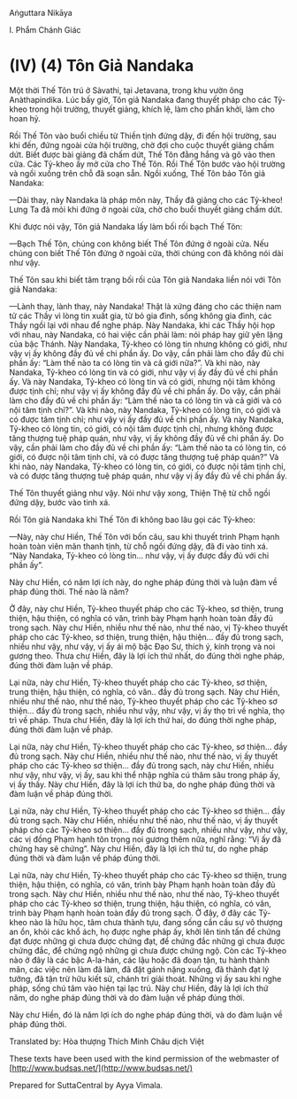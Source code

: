 Aṅguttara Nikāya

I. Phẩm Chánh Giác

# (IV) (4) Tôn Giả Nandaka

Một thời Thế Tôn trú ở Sàvathi, tại Jetavana, trong khu vườn ông Anàthapindika. Lúc bấy giờ, Tôn giả Nandaka đang thuyết pháp cho các Tỷ-kheo trong hội trường, thuyết giảng, khích lệ, làm cho phấn khởi, làm cho hoan hỷ.

Rồi Thế Tôn vào buổi chiều từ Thiền tịnh đứng dậy, đi đến hội trường, sau khi đến, đứng ngoài cửa hội trường, chờ đợi cho cuộc thuyết giảng chấm dứt. Biết được bài giảng đã chấm dứt, Thế Tôn đằng hắng và gõ vào then cửa. Các Tỷ-kheo ấy mở cửa cho Thế Tôn. Rồi Thế Tôn bước vào hội trường và ngồi xuống trên chỗ đã soạn sẵn. Ngồi xuống, Thế Tôn bảo Tôn giả Nandaka:

—Dài thay, này Nandaka là pháp môn này, Thầy đã giảng cho các Tỷ-kheo! Lưng Ta đã mỏi khi đứng ở ngoài cửa, chờ cho buổi thuyết giảng chấm dứt.

Khi được nói vậy, Tôn giả Nandaka lấy làm bối rối bạch Thế Tôn:

—Bạch Thế Tôn, chúng con không biết Thế Tôn đứng ở ngoài cửa. Nếu chúng con biết Thế Tôn đứng ở ngoài cửa, thời chúng con đã không nói dài như vậy.

Thế Tôn sau khi biết tâm trạng bối rối của Tôn giả Nandaka liền nói với Tôn giả Nandaka:

—Lành thay, lành thay, này Nandaka! Thật là xứng đáng cho các thiện nam tử các Thầy vì lòng tin xuất gia, từ bỏ gia đình, sống không gia đình, các Thầy ngồi lại với nhau để nghe pháp. Này Nandaka, khi các Thầy hội họp với nhau, này Nandaka, có hai việc cần phải làm: nói pháp hay giữ yên lặng của bậc Thánh. Này Nandaka, Tỷ-kheo có lòng tin nhưng không có giới, như vậy vị ấy không đầy đủ về chi phần ấy. Do vậy, cần phải làm cho đầy đủ chi phần ấy: “Làm thế nào ta có lòng tin và cả giới nữa?”. Và khi nào, này Nandaka, Tỷ-kheo có lòng tin và có giới, như vậy vị ấy đầy đủ về chi phần ấy. Và này Nandaka, Tỷ-kheo có lòng tin và có giới, nhưng nội tâm không được tịnh chỉ; như vậy vị ấy không đầy đủ về chi phần ấy. Do vậy, cần phải làm cho đầy đủ về chi phần ấy: “Làm thế nào ta có lòng tin và cả giới và có nội tâm tịnh chỉ?”. Và khi nào, này Nandaka, Tỷ-kheo có lòng tin, có giới và có được tâm tịnh chỉ; như vậy vị ấy đầy đủ về chi phần ấy. Và này Nandaka, Tỷ-kheo có lòng tin, có giới, có nội tâm được tịnh chỉ, nhưng không được tăng thượng tuệ pháp quán, như vậy, vị ấy không đầy đủ về chi phần ấy. Do vậy, cần phải làm cho đầy đủ về chi phần ấy: “Làm thế nào ta có lòng tin, có giới, có được nội tâm tịnh chỉ, và có được tăng thượng tuệ pháp quán?” Và khi nào, này Nandaka, Tỷ-kheo có lòng tin, có giới, có được nội tâm tịnh chỉ, và có được tăng thượng tuệ pháp quán, như vậy vị ấy đầy đủ về chi phần ấy.

Thế Tôn thuyết giảng như vậy. Nói như vậy xong, Thiện Thệ từ chỗ ngồi đứng dậy, bước vào tinh xá.

Rồi Tôn giả Nandaka khi Thế Tôn đi không bao lâu gọi các Tỷ-kheo:

—Này, này chư Hiền, Thế Tôn với bốn câu, sau khi thuyết trình Phạm hạnh hoàn toàn viên mãn thanh tịnh, từ chỗ ngồi đứng dậy, đã đi vào tinh xá. “Này Nandaka, Tỷ-kheo có lòng tin... như vậy, vị ấy được đầy đủ với chi phần ấy”.

Này chư Hiền, có năm lợi ích này, do nghe pháp đúng thời và luận đàm về pháp đúng thời. Thế nào là năm?

Ở đây, này chư Hiền, Tỷ-kheo thuyết pháp cho các Tỷ-kheo, sơ thiện, trung thiện, hậu thiện, có nghĩa có văn, trình bày Phạm hạnh hoàn toàn đầy đủ trong sạch. Này chư Hiền, nhiều như thế nào, như thế nào, vị Tỷ-kheo thuyết pháp cho các Tỷ-kheo, sơ thiện, trung thiện, hậu thiện... đầy đủ trong sạch, nhiều như vậy, như vậy, vị ấy ái mộ bậc Ðạo Sư, thích ý, kính trọng và noi gương theo. Thưa chư Hiền, đây là lợi ích thứ nhất, do đúng thời nghe pháp, đúng thời đàm luận về pháp.

Lại nữa, này chư Hiền, Tỷ-kheo thuyết pháp cho các Tỷ-kheo, sơ thiện, trung thiện, hậu thiện, có nghĩa, có văn.. đầy đủ trong sạch. Này chư Hiền, nhiều như thế nào, như thế nào, Tỷ-kheo thuyết pháp cho các Tỷ-kheo sơ thiện... đầy đủ trong sạch, nhiều như vậy, như vậy, vị ấy thọ trì về nghĩa, thọ trì về pháp. Thưa chư Hiền, đây là lợi ích thứ hai, do đúng thời nghe pháp, đúng thời đàm luận về pháp.

Lại nữa, này chư Hiền, Tỷ-kheo thuyết pháp cho các Tỷ-kheo, sơ thiện... đầy đủ trong sạch. Này chư Hiền, nhiều như thế nào, như thế nào, vị ấy thuyết pháp cho các Tỷ-kheo sơ thiện... đầy đủ trong sạch, này chư Hiền, nhiều như vậy, như vậy, vị ấy, sau khi thể nhập nghĩa cú thâm sâu trong pháp ấy, vị ấy thấy. Này chư Hiền, đây là lợi ích thứ ba, do nghe pháp đúng thời và đàm luận về pháp đúng thời.

Lại nữa, này chư Hiền, Tỷ-kheo thuyết pháp cho các Tỷ-kheo sơ thiện... đầy đủ trong sạch. Này chư Hiền, nhiều như thế nào, như thế nào, vị ấy thuyết pháp cho các Tỷ-kheo sơ thiện... đầy đủ trong sạch, nhiều như vậy, như vậy, các vị đồng Phạm hạnh tôn trọng noi gương thêm nữa, nghĩ rằng: “Vị ấy đã chứng hay sẽ chứng”. Này chư Hiền, đây là lợi ích thứ tư, do nghe pháp đúng thời và đàm luận về pháp đúng thời.

Lại nữa, này chư Hiền, Tỷ-kheo thuyết pháp cho các Tỷ-kheo sơ thiện, trung thiện, hậu thiện, có nghĩa, có văn, trình bày Phạm hạnh hoàn toàn đầy đủ trong sạch. Này chư Hiền, nhiều như thế nào, như thế nào, Tỷ-kheo thuyết pháp cho các Tỷ-kheo sơ thiện, trung thiện, hậu thiện, có nghĩa, có văn, trình bày Phạm hạnh hoàn toàn đầy đủ trong sạch. Ở đây, ở đây các Tỷ-kheo nào là hữu học, tâm chưa thành tựu, đang sống cần cầu sự vô thượng an ổn, khỏi các khổ ách, họ được nghe pháp ấy, khởi lên tinh tấn để chứng đạt được những gì chưa được chứng đạt, để chứng đắc những gì chưa được chứng đắc, để chứng ngộ những gì chưa được chứng ngộ. Còn các Tỷ-kheo nào ở đây là các bậc A-la-hán, các lậu hoặc đã đoạn tận, tu hành thành mãn, các việc nên làm đã làm, đã đặt gánh nặng xuống, đã thành đạt lý tưởng, đã tận trừ hữu kiết sử, chánh trí giải thoát. Những vị ấy sau khi nghe pháp, sống chú tâm vào hiện tại lạc trú. Này chư Hiền, đây là lợi ích thứ năm, do nghe pháp đúng thời và do đàm luận về pháp đúng thời.

Này chư Hiền, đó là năm lợi ích do nghe pháp đúng thời, và do đàm luận về pháp đúng thời.

Translated by: Hòa thượng Thích Minh Châu dịch Việt

These texts have been used with the kind permission of the webmaster of [http://www.budsas.net/](http://www.budsas.net/)

Prepared for SuttaCentral by Ayya Vimala.
